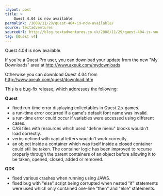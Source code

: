 ```yaml
---
layout: post
title: >
    Quest 4.04 is now available
permalink: /2008/11/29/quest-404-is-now-available/
source: textadventures
sourceUrl: http://blog.textadventures.co.uk/2008/11/29/quest-404-is-now-available/
tag: [Quest v4]
---
```

Quest 4.04 is now available.

If you're a Quest Pro user, you can download your update from the new "My Downloads" area at <!-- m --><a href="http://www.axeuk.com/mydownloads" class="postlink">http://www.axeuk.com/mydownloads</a><!-- m -->

Otherwise you can download Quest 4.04 from <!-- m --><a href="http://www.axeuk.com/quest/download.htm" class="postlink">http://www.axeuk.com/quest/download.htm</a><!-- m -->

This is a bug-fix release, which addresses the following:

<span style="font-weight:bold;">Quest</span>
- fixed run-time error displaying collectables in Quest 2.x games.
- a run-time error occurred if a game's default font name was invalid.
- a run-time error could occur if variables were accessed using different cases.
- CAS files with resources which used "define menu" blocks wouldn't load correctly.
- verbs defined with capital letters wouldn't work correctly.
- an object inside a container which was itself inside a closed container could still be taken. The container logic has been improved to recurse properly through the parent containers of an object before allowing it to be taken, opened, closed, added or removed.

<span style="font-weight:bold;">QDK</span>
- fixed various crashes when running using JAWS.
- fixed bug with "else" script being corrupted when nested "if" statements were used which only contained one-line "then" and "else" statements.